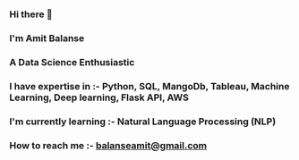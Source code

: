 ### Hi there 👋
### I'm Amit Balanse
### A Data Science Enthusiastic
### I have expertise in :- Python, SQL, MangoDb, Tableau, Machine Learning, Deep learning, Flask API, AWS
### I'm currently learning :- Natural Language Processing (NLP)
### How to reach me :- balanseamit@gmail.com

<!--
**AmitBalanse/AmitBalanse** is a ✨ _special_ ✨ repository because its `README.md` (this file) appears on your GitHub profile.

Here are some ideas to get you started:

- 🔭 I’m currently working on ...
- 🌱 I’m currently learning ...
- 👯 I’m looking to collaborate on ...
- 🤔 I’m looking for help with ...
- 💬 Ask me about ...
- 📫 How to reach me: ...
- 😄 Pronouns: ...
- ⚡ Fun fact: ...
-->
